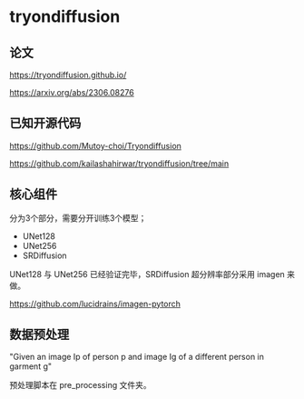 # tryondiffusion

## 论文

https://tryondiffusion.github.io/

https://arxiv.org/abs/2306.08276

## 已知开源代码

https://github.com/Mutoy-choi/Tryondiffusion

https://github.com/kailashahirwar/tryondiffusion/tree/main

## 核心组件

分为3个部分，需要分开训练3个模型；

- UNet128
- UNet256
- SRDiffusion

UNet128 与 UNet256 已经验证完毕，SRDiffusion 超分辨率部分采用 imagen 来做。

https://github.com/lucidrains/imagen-pytorch

## 数据预处理

"Given an image Ip of person p and image Ig of a different person in garment g"

预处理脚本在 pre_processing 文件夹。